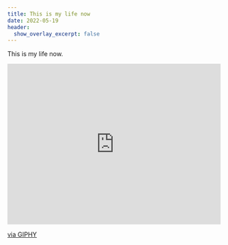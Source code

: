 ```yaml
---
title: This is my life now
date: 2022-05-19
header:
  show_overlay_excerpt: false
---
```

This is my life now.


<iframe src="https://giphy.com/embed/l2JdU7e38RqzdlakU" width="480" height="362" frameBorder="0" class="giphy-embed" allowFullScreen></iframe><p><a href="https://giphy.com/gifs/season-13-the-simpsons-13x13-l2JdU7e38RqzdlakU">via GIPHY</a></p>